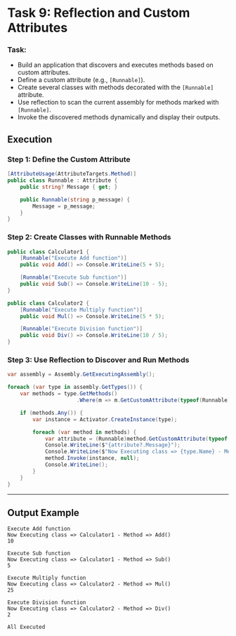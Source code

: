
# Task 9: Reflection and Custom Attributes

### Task:
- Build an application that discovers and executes methods based on custom attributes.
- Define a custom attribute (e.g., `[Runnable]`).
- Create several classes with methods decorated with the `[Runnable]` attribute.
- Use reflection to scan the current assembly for methods marked with `[Runnable]`.
- Invoke the discovered methods dynamically and display their outputs.

## Execution

### Step 1: Define the Custom Attribute

```csharp
[AttributeUsage(AttributeTargets.Method)]
public class Runnable : Attribute {
    public string? Message { get; }

    public Runnable(string p_message) {
        Message = p_message;
    }
}
```

### Step 2: Create Classes with Runnable Methods

```csharp
public class Calculator1 {
    [Runnable("Execute Add function")]
    public void Add() => Console.WriteLine(5 + 5);

    [Runnable("Execute Sub function")]
    public void Sub() => Console.WriteLine(10 - 5);
}

public class Calculator2 {
    [Runnable("Execute Multiply function")]
    public void Mul() => Console.WriteLine(5 * 5);

    [Runnable("Execute Division function")]
    public void Div() => Console.WriteLine(10 / 5);
}
```

### Step 3: Use Reflection to Discover and Run Methods

```csharp
var assembly = Assembly.GetExecutingAssembly();

foreach (var type in assembly.GetTypes()) {
    var methods = type.GetMethods()
                      .Where(m => m.GetCustomAttribute(typeof(Runnable), false) != null);

    if (methods.Any()) {
        var instance = Activator.CreateInstance(type);

        foreach (var method in methods) {
            var attribute = (Runnable)method.GetCustomAttribute(typeof(Runnable));
            Console.WriteLine($"{attribute?.Message}");
            Console.WriteLine($"Now Executing class => {type.Name} - Method => {method.Name}()");
            method.Invoke(instance, null);
            Console.WriteLine();
        }
    }
}
```

---

## Output Example

```
Execute Add function
Now Executing class => Calculator1 - Method => Add()
10

Execute Sub function
Now Executing class => Calculator1 - Method => Sub()
5

Execute Multiply function
Now Executing class => Calculator2 - Method => Mul()
25

Execute Division function
Now Executing class => Calculator2 - Method => Div()
2

All Executed
```